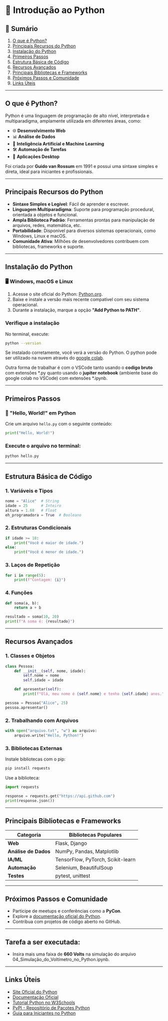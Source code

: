 # 🐍 Introdução ao Python

## 📖 Sumário
1. [O que é Python?](#o-que-é-python)
2. [Principais Recursos do Python](#principais-recursos-do-python)
3. [Instalação do Python](#instalação-do-python)
4. [Primeiros Passos](#primeiros-passos)
5. [Estrutura Básica de Código](#estrutura-básica-de-código)
6. [Recursos Avançados](#recursos-avançados)
7. [Principais Bibliotecas e Frameworks](#principais-bibliotecas-e-frameworks)
8. [Próximos Passos e Comunidade](#próximos-passos-e-comunidade)
9. [Links Úteis](#links-úteis)

---

## O que é Python?

Python é uma linguagem de programação de alto nível, interpretada e multiparadigma, amplamente utilizada em diferentes áreas, como:

- 🌐 **Desenvolvimento Web**
- 📊 **Análise de Dados**
- 🤖 **Inteligência Artificial e Machine Learning**
- 🛠️ **Automação de Tarefas**
- 📱 **Aplicações Desktop**

Foi criada por **Guido van Rossum** em 1991 e possui uma sintaxe simples e direta, ideal para iniciantes e profissionais.

---

## Principais Recursos do Python

- **Sintaxe Simples e Legível**: Fácil de aprender e escrever.
- **Linguagem Multiparadigma**: Suporte para programação procedural, orientada a objetos e funcional.
- **Ampla Biblioteca Padrão**: Ferramentas prontas para manipulação de arquivos, redes, matemática, etc.
- **Portabilidade**: Disponível para diversos sistemas operacionais, como Windows, Linux e macOS.
- **Comunidade Ativa**: Milhões de desenvolvedores contribuem com bibliotecas, frameworks e suporte.

---

## Instalação do Python

### 🖥️ Windows, macOS e Linux

1. Acesse o site oficial do Python: [Python.org](https://www.python.org/).
2. Baixe e instale a versão mais recente compatível com seu sistema operacional.
3. Durante a instalação, marque a opção **"Add Python to PATH"**.

### Verifique a instalação

No terminal, execute:

```bash
python --version
`````

Se instalado corretamente, você verá a versão do Python. O python pode ser utilizado na nuvem através do [google colab](https://colab.research.google.com/drive/1yXpXdn4heN9eIu7nd65hKVLudxkSb9Vd?usp=sharing#scrollTo=xdGC2NSuyt4e).

Outra forma de trabalhar é com o VSCode tanto usando o **codigo bruto** com extensões *.py quanto usando o **jupiter notebook** (ambiente base do google colab no VSCode) com extensões *.ipynb.

---

## Primeiros Passos

### 🐍 "Hello, World!" em Python

Crie um arquivo `hello.py` com o seguinte conteúdo:

```python
print("Hello, World!")
`````

### Execute o arquivo no terminal:

```bash
python hello.py
`````
---

## Estrutura Básica de Código

### 1. Variáveis e Tipos

```python
nome = "Alice"  # String  
idade = 25      # Inteiro  
altura = 1.68   # Float  
eh_programadora = True  # Booleano  
`````

### 2. Estruturas Condicionais

```python
if idade >= 18:  
    print("Você é maior de idade.")  
else:  
    print("Você é menor de idade.")  
`````

### 3. Laços de Repetição

```python
for i in range(5):  
    print(f"Contagem: {i}")  
`````

### 4. Funções

```python
def soma(a, b):  
    return a + b  

resultado = soma(10, 20)  
print(f"A soma é: {resultado}")  
`````

---

## Recursos Avançados

### 1. Classes e Objetos

```python
class Pessoa:  
    def __init__(self, nome, idade):  
        self.nome = nome  
        self.idade = idade  

    def apresentar(self):  
        print(f"Olá, meu nome é {self.nome} e tenho {self.idade} anos.")  

pessoa = Pessoa("Alice", 25)  
pessoa.apresentar()  
`````

### 2. Trabalhando com Arquivos

```python
with open("arquivo.txt", "w") as arquivo:  
    arquivo.write("Hello, Python!")  
`````

### 3. Bibliotecas Externas

Instale bibliotecas com o pip:

```python
pip install requests
`````

Use a biblioteca:

```python
import requests

response = requests.get("https://api.github.com")  
print(response.json())
`````

---

## Principais Bibliotecas e Frameworks

| **Categoria**       | **Bibliotecas Populares**          |
|----------------------|------------------------------------|
| **Web**             | Flask, Django                     |
| **Análise de Dados**| NumPy, Pandas, Matplotlib         |
| **IA/ML**           | TensorFlow, PyTorch, Scikit-learn |
| **Automação**       | Selenium, BeautifulSoup           |
| **Testes**          | pytest, unittest                  |

---

## Próximos Passos e Comunidade

- Participe de meetups e conferências como a **PyCon**.
- Explore a [documentação oficial do Python](https://docs.python.org/3/).
- Contribua com projetos de código aberto no GitHub.

---
## Tarefa a ser executada: 

 - Insira mais uma faixa de **660 Volts** na simulação do arquivo 04_Simulação_do_Voltímetro_no_Python.ipynb.

---

## Links Úteis

- [Site Oficial do Python](https://www.python.org/)
- [Documentação Oficial](https://docs.python.org/3/)
- [Tutorial Python no W3Schools](https://www.w3schools.com/python/)
- [PyPI - Repositório de Pacotes Python](https://pypi.org/)
- [Guia para Iniciantes no Python](https://realpython.com/)
